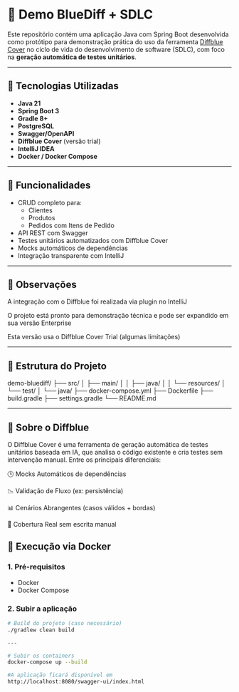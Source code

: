 # 🧪 Demo BlueDiff + SDLC

Este repositório contém uma aplicação Java com Spring Boot desenvolvida como protótipo para demonstração prática do uso da ferramenta [Diffblue Cover](https://www.diffblue.com/) no ciclo de vida do desenvolvimento de software (SDLC), com foco na **geração automática de testes unitários**.

---

## 🚀 Tecnologias Utilizadas

- **Java 21**
- **Spring Boot 3**
- **Gradle 8+**
- **PostgreSQL**
- **Swagger/OpenAPI**
- **Diffblue Cover** (versão trial)
- **IntelliJ IDEA**
- **Docker / Docker Compose**

---

## 📌 Funcionalidades

- CRUD completo para:
  - Clientes
  - Produtos
  - Pedidos com Itens de Pedido
- API REST com Swagger
- Testes unitários automatizados com Diffblue Cover
- Mocks automáticos de dependências
- Integração transparente com IntelliJ

---

## 📌 Observações

A integração com o Diffblue foi realizada via plugin no IntelliJ

O projeto está pronto para demonstração técnica e pode ser expandido em sua versão Enterprise

Esta versão usa o Diffblue Cover Trial (algumas limitações)

---

## 📂 Estrutura do Projeto

demo-bluediff/
├── src/
│ ├── main/
│ │ ├── java/
│ │ └── resources/
│ └── test/
│ └── java/
├── docker-compose.yml
├── Dockerfile
├── build.gradle
├── settings.gradle
└── README.md

---

## 🧠 Sobre o Diffblue

O Diffblue Cover é uma ferramenta de geração automática de testes unitários baseada em IA, que analisa o código existente e cria testes sem intervenção manual.
Entre os principais diferenciais:

🕒 Mocks Automáticos de dependências

📉 Validação de Fluxo (ex: persistência)

📊 Cenários Abrangentes (casos válidos + bordas)

🧪 Cobertura Real sem escrita manual

## 🐳 Execução via Docker

### 1. Pré-requisitos

- Docker
- Docker Compose

### 2. Subir a aplicação

```bash
# Build do projeto (caso necessário)
./gradlew clean build

---

# Subir os containers
docker-compose up --build

#A aplicação ficará disponível em
http://localhost:8080/swagger-ui/index.html
